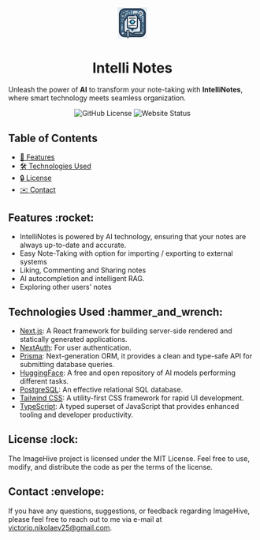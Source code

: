 <div style="text-align: center">
  <img src="./apps/web/public/logo.jpg" width="60" alt="intelli-notes-logo">
  <br/>
  <h1>Intelli Notes</h1>
</div>

Unleash the power of **AI** to transform your note-taking with **IntelliNotes**, where smart technology meets seamless
organization.

<div style="text-align: center">
  <img alt="GitHub License" src="https://img.shields.io/github/license/vnikolaew/intelli-notes">
  <img alt="Website Status" src="https://img.shields.io/badge/https%3A%2F%2Fintelli-notes-git-main-vnikolaews-projects.vercel.app">
</div>

## Table of Contents

- [:rocket:  Features](#features)
- [:hammer_and_wrench:  Technologies Used](#technologies-used)
- [:lock:  License](#license)
- [:envelope:  Contact](#contact)

<a id="features"></a>

## Features &colon;rocket&colon;

- IntelliNotes is powered by AI technology, ensuring that your notes are always up-to-date and accurate.
- Easy Note-Taking with option for importing / exporting to external systems
- Liking, Commenting and Sharing notes
- AI autocompletion and intelligent RAG.
- Exploring other users' notes

<a id="technologies-used"></a>

## Technologies Used &colon;hammer_and_wrench&colon;

- [Next.js](https://nextjs.org): A React framework for building server-side rendered and statically generated
  applications.
- [NextAuth](https://next-auth.js.org): For user authentication.
- [Prisma](https://www.prisma.io): Next-generation ORM, it provides a clean and type-safe API for submitting database
  queries.
- [HuggingFace](https://huggingface.co/docs/huggingface.js/index): A free and open repository of AI models performing
  different tasks.
- [PostgreSQL](https://www.postgresql.org/):  An effective relational SQL database.
- [Tailwind CSS](https://tailwindcss.com): A utility-first CSS framework for rapid UI development.
- [TypeScript](https://www.typescriptlang.org): A typed superset of JavaScript that provides enhanced tooling and
  developer productivity.

<a id="contribution"></a>

## License &colon;lock&colon;

<a id="license"></a>

The ImageHive project is licensed under the MIT License. Feel free to use, modify, and distribute the code as per the
terms of the license.

<a id="contact"></a>

## Contact &colon;envelope&colon;

If you have any questions, suggestions, or feedback regarding ImageHive, please feel free to reach out to me via e-mail
at <victorio.nikolaev25@gmail.com>.

